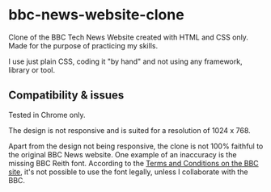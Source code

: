 # bbc-news-website-clone
Clone of the BBC Tech News Website created with HTML and CSS only. Made for the purpose of practicing my skills.

I use just plain CSS, coding it "by hand" and not using any framework, library or tool. 

## Compatibility & issues

Tested in Chrome only. 

The design is not responsive and is suited for a resolution of 1024 x 768. 

Apart from the design not being responsive, the clone is not 100% faithful to the original BBC News website. One example of an inaccuracy is the missing BBC Reith font. According to the [Terms and Conditions on the BBC site](https://www.bbc.co.uk/branding), it's not possible to use the font legally, unless I collaborate with the BBC. 